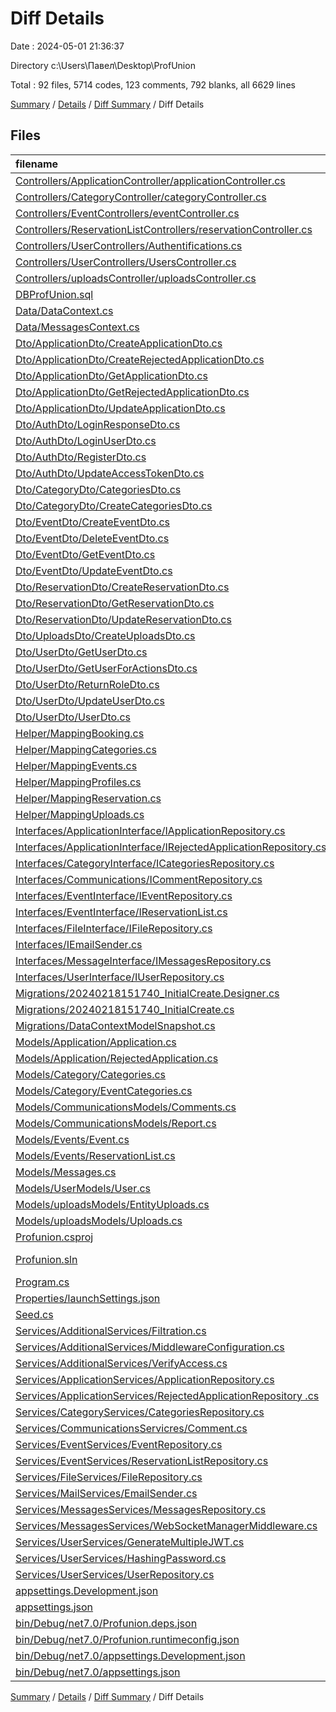# Diff Details

Date : 2024-05-01 21:36:37

Directory c:\\Users\\Павел\\Desktop\\ProfUnion

Total : 92 files,  5714 codes, 123 comments, 792 blanks, all 6629 lines

[Summary](results.md) / [Details](details.md) / [Diff Summary](diff.md) / Diff Details

## Files
| filename | language | code | comment | blank | total |
| :--- | :--- | ---: | ---: | ---: | ---: |
| [Controllers/ApplicationController/applicationController.cs](/Controllers/ApplicationController/applicationController.cs) | C# | 198 | 11 | 58 | 267 |
| [Controllers/CategoryController/categoryController.cs](/Controllers/CategoryController/categoryController.cs) | C# | 90 | 9 | 25 | 124 |
| [Controllers/EventControllers/eventController.cs](/Controllers/EventControllers/eventController.cs) | C# | 154 | 12 | 48 | 214 |
| [Controllers/ReservationListControllers/reservationController.cs](/Controllers/ReservationListControllers/reservationController.cs) | C# | 107 | 26 | 30 | 163 |
| [Controllers/UserControllers/Authentifications.cs](/Controllers/UserControllers/Authentifications.cs) | C# | 180 | 4 | 55 | 239 |
| [Controllers/UserControllers/UsersController.cs](/Controllers/UserControllers/UsersController.cs) | C# | 130 | 7 | 35 | 172 |
| [Controllers/uploadsController/uploadsController.cs](/Controllers/uploadsController/uploadsController.cs) | C# | 26 | 0 | 6 | 32 |
| [DBProfUnion.sql](/DBProfUnion.sql) | SQL | 97 | 0 | 17 | 114 |
| [Data/DataContext.cs](/Data/DataContext.cs) | C# | 117 | 0 | 38 | 155 |
| [Data/MessagesContext.cs](/Data/MessagesContext.cs) | C# | 26 | 0 | 12 | 38 |
| [Dto/ApplicationDto/CreateApplicationDto.cs](/Dto/ApplicationDto/CreateApplicationDto.cs) | C# | 10 | 1 | 2 | 13 |
| [Dto/ApplicationDto/CreateRejectedApplicationDto.cs](/Dto/ApplicationDto/CreateRejectedApplicationDto.cs) | C# | 12 | 0 | 2 | 14 |
| [Dto/ApplicationDto/GetApplicationDto.cs](/Dto/ApplicationDto/GetApplicationDto.cs) | C# | 18 | 0 | 3 | 21 |
| [Dto/ApplicationDto/GetRejectedApplicationDto.cs](/Dto/ApplicationDto/GetRejectedApplicationDto.cs) | C# | 13 | 0 | 2 | 15 |
| [Dto/ApplicationDto/UpdateApplicationDto.cs](/Dto/ApplicationDto/UpdateApplicationDto.cs) | C# | 13 | 0 | 2 | 15 |
| [Dto/AuthDto/LoginResponseDto.cs](/Dto/AuthDto/LoginResponseDto.cs) | C# | 8 | 0 | 1 | 9 |
| [Dto/AuthDto/LoginUserDto.cs](/Dto/AuthDto/LoginUserDto.cs) | C# | 8 | 0 | 1 | 9 |
| [Dto/AuthDto/RegisterDto.cs](/Dto/AuthDto/RegisterDto.cs) | C# | 14 | 0 | 3 | 17 |
| [Dto/AuthDto/UpdateAccessTokenDto.cs](/Dto/AuthDto/UpdateAccessTokenDto.cs) | C# | 8 | 0 | 1 | 9 |
| [Dto/CategoryDto/CategoriesDto.cs](/Dto/CategoryDto/CategoriesDto.cs) | C# | 10 | 0 | 2 | 12 |
| [Dto/CategoryDto/CreateCategoriesDto.cs](/Dto/CategoryDto/CreateCategoriesDto.cs) | C# | 8 | 0 | 2 | 10 |
| [Dto/EventDto/CreateEventDto.cs](/Dto/EventDto/CreateEventDto.cs) | C# | 19 | 0 | 3 | 22 |
| [Dto/EventDto/DeleteEventDto.cs](/Dto/EventDto/DeleteEventDto.cs) | C# | 10 | 0 | 2 | 12 |
| [Dto/EventDto/GetEventDto.cs](/Dto/EventDto/GetEventDto.cs) | C# | 20 | 0 | 4 | 24 |
| [Dto/EventDto/UpdateEventDto.cs](/Dto/EventDto/UpdateEventDto.cs) | C# | 19 | 0 | 4 | 23 |
| [Dto/ReservationDto/CreateReservationDto.cs](/Dto/ReservationDto/CreateReservationDto.cs) | C# | 11 | 0 | 1 | 12 |
| [Dto/ReservationDto/GetReservationDto.cs](/Dto/ReservationDto/GetReservationDto.cs) | C# | 18 | 0 | 2 | 20 |
| [Dto/ReservationDto/UpdateReservationDto.cs](/Dto/ReservationDto/UpdateReservationDto.cs) | C# | 10 | 0 | 1 | 11 |
| [Dto/UploadsDto/CreateUploadsDto.cs](/Dto/UploadsDto/CreateUploadsDto.cs) | C# | 10 | 0 | 1 | 11 |
| [Dto/UserDto/GetUserDto.cs](/Dto/UserDto/GetUserDto.cs) | C# | 17 | 0 | 2 | 19 |
| [Dto/UserDto/GetUserForActionsDto.cs](/Dto/UserDto/GetUserForActionsDto.cs) | C# | 11 | 0 | 2 | 13 |
| [Dto/UserDto/ReturnRoleDto.cs](/Dto/UserDto/ReturnRoleDto.cs) | C# | 7 | 0 | 1 | 8 |
| [Dto/UserDto/UpdateUserDto.cs](/Dto/UserDto/UpdateUserDto.cs) | C# | 16 | 0 | 2 | 18 |
| [Dto/UserDto/UserDto.cs](/Dto/UserDto/UserDto.cs) | C# | 16 | 0 | 2 | 18 |
| [Helper/MappingBooking.cs](/Helper/MappingBooking.cs) | C# | 22 | 0 | 15 | 37 |
| [Helper/MappingCategories.cs](/Helper/MappingCategories.cs) | C# | 16 | 0 | 7 | 23 |
| [Helper/MappingEvents.cs](/Helper/MappingEvents.cs) | C# | 23 | 0 | 7 | 30 |
| [Helper/MappingProfiles.cs](/Helper/MappingProfiles.cs) | C# | 26 | 0 | 9 | 35 |
| [Helper/MappingReservation.cs](/Helper/MappingReservation.cs) | C# | 18 | 0 | 5 | 23 |
| [Helper/MappingUploads.cs](/Helper/MappingUploads.cs) | C# | 14 | 0 | 6 | 20 |
| [Interfaces/ApplicationInterface/IApplicationRepository.cs](/Interfaces/ApplicationInterface/IApplicationRepository.cs) | C# | 14 | 0 | 2 | 16 |
| [Interfaces/ApplicationInterface/IRejectedApplicationRepository.cs](/Interfaces/ApplicationInterface/IRejectedApplicationRepository.cs) | C# | 14 | 0 | 2 | 16 |
| [Interfaces/CategoryInterface/ICategoriesRepository.cs](/Interfaces/CategoryInterface/ICategoriesRepository.cs) | C# | 14 | 0 | 2 | 16 |
| [Interfaces/Communications/ICommentRepository.cs](/Interfaces/Communications/ICommentRepository.cs) | C# | 12 | 0 | 3 | 15 |
| [Interfaces/EventInterface/IEventRepository.cs](/Interfaces/EventInterface/IEventRepository.cs) | C# | 17 | 0 | 2 | 19 |
| [Interfaces/EventInterface/IReservationList.cs](/Interfaces/EventInterface/IReservationList.cs) | C# | 17 | 0 | 2 | 19 |
| [Interfaces/FileInterface/IFileRepository.cs](/Interfaces/FileInterface/IFileRepository.cs) | C# | 7 | 0 | 3 | 10 |
| [Interfaces/IEmailSender.cs](/Interfaces/IEmailSender.cs) | C# | 10 | 0 | 1 | 11 |
| [Interfaces/MessageInterface/IMessagesRepository.cs](/Interfaces/MessageInterface/IMessagesRepository.cs) | C# | 11 | 0 | 2 | 13 |
| [Interfaces/UserInterface/IUserRepository.cs](/Interfaces/UserInterface/IUserRepository.cs) | C# | 20 | 0 | 2 | 22 |
| [Migrations/20240218151740_InitialCreate.Designer.cs](/Migrations/20240218151740_InitialCreate.Designer.cs) | C# | 39 | 2 | 11 | 52 |
| [Migrations/20240218151740_InitialCreate.cs](/Migrations/20240218151740_InitialCreate.cs) | C# | 19 | 5 | 5 | 29 |
| [Migrations/DataContextModelSnapshot.cs](/Migrations/DataContextModelSnapshot.cs) | C# | 37 | 1 | 11 | 49 |
| [Models/Application/Application.cs](/Models/Application/Application.cs) | C# | 25 | 0 | 6 | 31 |
| [Models/Application/RejectedApplication.cs](/Models/Application/RejectedApplication.cs) | C# | 23 | 0 | 5 | 28 |
| [Models/Category/Categories.cs](/Models/Category/Categories.cs) | C# | 11 | 0 | 3 | 14 |
| [Models/Category/EventCategories.cs](/Models/Category/EventCategories.cs) | C# | 11 | 0 | 4 | 15 |
| [Models/CommunicationsModels/Comments.cs](/Models/CommunicationsModels/Comments.cs) | C# | 18 | 0 | 4 | 22 |
| [Models/CommunicationsModels/Report.cs](/Models/CommunicationsModels/Report.cs) | C# | 13 | 0 | 2 | 15 |
| [Models/Events/Event.cs](/Models/Events/Event.cs) | C# | 21 | 0 | 7 | 28 |
| [Models/Events/ReservationList.cs](/Models/Events/ReservationList.cs) | C# | 20 | 0 | 4 | 24 |
| [Models/Messages.cs](/Models/Messages.cs) | C# | 17 | 0 | 5 | 22 |
| [Models/UserModels/User.cs](/Models/UserModels/User.cs) | C# | 25 | 0 | 4 | 29 |
| [Models/uploadsModels/EntityUploads.cs](/Models/uploadsModels/EntityUploads.cs) | C# | 14 | 0 | 4 | 18 |
| [Models/uploadsModels/Uploads.cs](/Models/uploadsModels/Uploads.cs) | C# | 10 | 0 | 2 | 12 |
| [Profunion.csproj](/Profunion.csproj) | MSBuild | 40 | 0 | 6 | 46 |
| [Profunion.sln](/Profunion.sln) | Solution File | 24 | 0 | 2 | 26 |
| [Program.cs](/Program.cs) | C# | 108 | 4 | 14 | 126 |
| [Properties/launchSettings.json](/Properties/launchSettings.json) | JSON | 41 | 0 | 1 | 42 |
| [Seed.cs](/Seed.cs) | C# | 30 | 0 | 5 | 35 |
| [Services/AdditionalServices/Filtration.cs](/Services/AdditionalServices/Filtration.cs) | C# | 44 | 25 | 9 | 78 |
| [Services/AdditionalServices/MiddlewareConfiguration.cs](/Services/AdditionalServices/MiddlewareConfiguration.cs) | C# | 34 | 0 | 13 | 47 |
| [Services/AdditionalServices/VerifyAccess.cs](/Services/AdditionalServices/VerifyAccess.cs) | C# | 39 | 0 | 8 | 47 |
| [Services/ApplicationServices/ApplicationRepository.cs](/Services/ApplicationServices/ApplicationRepository.cs) | C# | 58 | 0 | 14 | 72 |
| [Services/ApplicationServices/RejectedApplicationRepository .cs](/Services/ApplicationServices/RejectedApplicationRepository%20.cs) | C# | 48 | 1 | 10 | 59 |
| [Services/CategoryServices/CategoriesRepository.cs](/Services/CategoryServices/CategoriesRepository.cs) | C# | 48 | 0 | 15 | 63 |
| [Services/CommunicationsServicres/Comment.cs](/Services/CommunicationsServicres/Comment.cs) | C# | 35 | 0 | 6 | 41 |
| [Services/EventServices/EventRepository.cs](/Services/EventServices/EventRepository.cs) | C# | 118 | 2 | 19 | 139 |
| [Services/EventServices/ReservationListRepository.cs](/Services/EventServices/ReservationListRepository.cs) | C# | 102 | 1 | 17 | 120 |
| [Services/FileServices/FileRepository.cs](/Services/FileServices/FileRepository.cs) | C# | 41 | 5 | 16 | 62 |
| [Services/MailServices/EmailSender.cs](/Services/MailServices/EmailSender.cs) | C# | 105 | 0 | 20 | 125 |
| [Services/MessagesServices/MessagesRepository.cs](/Services/MessagesServices/MessagesRepository.cs) | C# | 29 | 0 | 6 | 35 |
| [Services/MessagesServices/WebSocketManagerMiddleware.cs](/Services/MessagesServices/WebSocketManagerMiddleware.cs) | C# | 87 | 1 | 15 | 103 |
| [Services/UserServices/GenerateMultipleJWT.cs](/Services/UserServices/GenerateMultipleJWT.cs) | C# | 81 | 2 | 20 | 103 |
| [Services/UserServices/HashingPassword.cs](/Services/UserServices/HashingPassword.cs) | C# | 45 | 2 | 9 | 56 |
| [Services/UserServices/UserRepository.cs](/Services/UserServices/UserRepository.cs) | C# | 167 | 0 | 44 | 211 |
| [appsettings.Development.json](/appsettings.Development.json) | JSON | 8 | 0 | 1 | 9 |
| [appsettings.json](/appsettings.json) | JSON | 19 | 1 | 1 | 21 |
| [bin/Debug/net7.0/Profunion.deps.json](/bin/Debug/net7.0/Profunion.deps.json) | JSON | 2,327 | 0 | 0 | 2,327 |
| [bin/Debug/net7.0/Profunion.runtimeconfig.json](/bin/Debug/net7.0/Profunion.runtimeconfig.json) | JSON | 20 | 0 | 0 | 20 |
| [bin/Debug/net7.0/appsettings.Development.json](/bin/Debug/net7.0/appsettings.Development.json) | JSON | 8 | 0 | 1 | 9 |
| [bin/Debug/net7.0/appsettings.json](/bin/Debug/net7.0/appsettings.json) | JSON | 19 | 1 | 1 | 21 |

[Summary](results.md) / [Details](details.md) / [Diff Summary](diff.md) / Diff Details